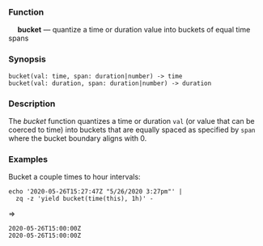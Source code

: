 ### Function

&emsp; **bucket** &mdash; quantize a time or duration value into buckets of equal time spans

### Synopsis

```
bucket(val: time, span: duration|number) -> time
bucket(val: duration, span: duration|number) -> duration
```

### Description

The _bucket_ function quantizes a time or duration `val`
(or value that can be coerced to time) into buckets that
are equally spaced as specified by `span` where the bucket boundary
aligns with 0.

### Examples

Bucket a couple times to hour intervals:
```mdtest-command
echo '2020-05-26T15:27:47Z "5/26/2020 3:27pm"' |
  zq -z 'yield bucket(time(this), 1h)' -
```
=>
```mdtest-output
2020-05-26T15:00:00Z
2020-05-26T15:00:00Z
```
